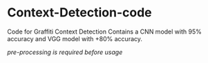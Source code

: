 # Context-Detection-code
 Code for Graffiti Context Detection 
 Contains a CNN model with 95% accuracy and VGG model with +80% accuracy.
 
 *pre-processing is required before usage*
